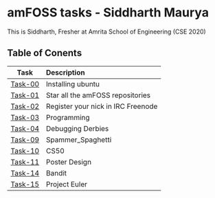 # amFOSS tasks - Siddharth Maurya
This is Siddharth, Fresher at Amrita School of Engineering (CSE 2020)
## Table of Conents
| Task | Description |
| :---: | :----------- |
| [Task-00](https://github.com/siddharth424/amfoss-tasks/tree/main/task-00) | Installing ubuntu|
| [Task-01](https://github.com/siddharth424/amfoss-tasks/tree/main/task-01) | Star all the amFOSS repositories | 
| [Task-02](https://github.com/siddharth424/amfoss-tasks/tree/main/task-02) | Register your nick in IRC Freenode|
| [Task-03](https://github.com/siddharth424/amfoss-tasks/tree/main/task-03) | Programming |
| [Task-04](https://github.com/siddharth424/amfoss-tasks/tree/main/task-04) | Debugging Derbies|
| [Task-09](https://github.com/siddharth424/amfoss-tasks/tree/main/task-09) | Spammer_Spaghetti|
| [Task-10](https://github.com/siddharth424/amfoss-tasks/tree/main/task-00) | CS50 |
| [Task-11](https://github.com/siddharth424/amfoss-tasks/tree/main/task-11) | Poster Design|
| [Task-14](https://github.com/siddharth424/amfoss-tasks/tree/main/task-14) | Bandit|
| [Task-15](https://github.com/siddharth424/amfoss-tasks/tree/main/task-15) | Project Euler |

